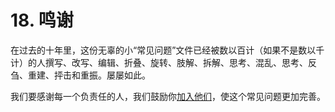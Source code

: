 # 18. 鸣谢

在过去的十年里，这份无辜的小“常见问题”文件已经被数以百计（如果不是数以千计）的人撰写、改写、编辑、折叠、旋转、肢解、拆解、思考、混乱、思考、反刍、重建、抨击和重振。屡屡如此。

我们要感谢每一个负责任的人，我们鼓励你[加入他们](https://docs.freebsd.org/en/articles/contributing/)，使这个常见问题更加完善。
